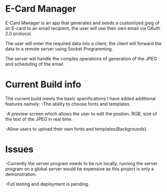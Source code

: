 # E-Card Manager
E-Card Manager is an app that generates and sends a customized jpeg of an E-card to an email recipient, the user will use their own email via OAuth 2.0 protocol.

The user will enter the required data into a client, the client will forward the data to a remote server using Socket Programming.

The server will handle the complex operations of generation of the JPEG and scheduling of the email.

# Current Build info

The current build meets the basic specifications I have added additional features namely:
-The ability to choose fonts and templates.

-A preview screen which allows the user to edit the postion, RGB, size of the text of the JPEG in real time.

-Allow users to upload their own fonts and templates(Backgrounds).

# Issues
-Currently the server program needs to be run locally, running the server program on a global server would be expensive as this project is only a demonstration.

-Full testing and deployment is pending.

